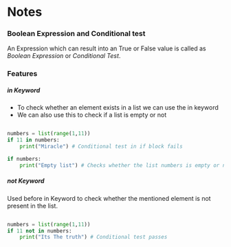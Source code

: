 # Notes

### Boolean Expression and Conditional test

An Expression which can result into an True or False value is called as _Boolean Expression_ or _Conditional Test_.

### Features

##### **in Keyword**

- To check whether an element exists in a list we can use the in keyword
- We can also use this to check if a list is empty or not

``` Python

numbers = list(range(1,11))
if 11 in numbers:
	print("Miracle") # Conditional test in if block fails

if numbers:
	print("Empty list") # Checks whether the list numbers is empty or not.

```

##### **not Keyword**

Used before in Keyword to check whether the mentioned element is not present in the list.

``` Python

numbers = list(range(1,11))
if 11 not in numbers:
	print("Its The truth") # Conditional test passes

```


